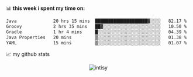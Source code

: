📊 **this week i spent my time on:**
<!--START_SECTION:waka-->

```txt
Java              20 hrs 15 mins  ████████████████████▓░░░░   82.17 %
Groovy            2 hrs 35 mins   ██▓░░░░░░░░░░░░░░░░░░░░░░   10.50 %
Gradle            1 hr 4 mins     █░░░░░░░░░░░░░░░░░░░░░░░░   04.39 %
Java Properties   20 mins         ▒░░░░░░░░░░░░░░░░░░░░░░░░   01.38 %
YAML              15 mins         ▒░░░░░░░░░░░░░░░░░░░░░░░░   01.07 %
```

<!--END_SECTION:waka-->


📈 my github stats

<p align="center"> <img src="https://github-readme-stats.vercel.app/api?username=intisy&show_icons=true&theme=gotham" alt="intisy" />




